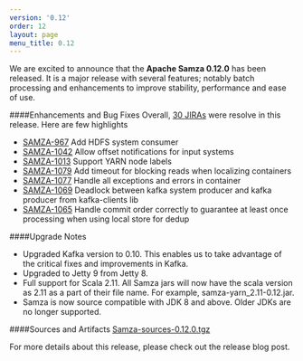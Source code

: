 ```yaml
---
version: '0.12'
order: 12
layout: page
menu_title: 0.12
---
```

<!--
   Licensed to the Apache Software Foundation (ASF) under one or more
   contributor license agreements.  See the NOTICE file distributed with
   this work for additional information regarding copyright ownership.
   The ASF licenses this file to You under the Apache License, Version 2.0
   (the "License"); you may not use this file except in compliance with
   the License.  You may obtain a copy of the License at

       http://www.apache.org/licenses/LICENSE-2.0

   Unless required by applicable law or agreed to in writing, software
   distributed under the License is distributed on an "AS IS" BASIS,
   WITHOUT WARRANTIES OR CONDITIONS OF ANY KIND, either express or implied.
   See the License for the specific language governing permissions and
   limitations under the License.
-->

We are excited to announce that the **Apache Samza 0.12.0** has been released. It is a major release with several features; notably batch processing and enhancements to improve stability, performance and ease of use. 

####Enhancements and Bug Fixes
Overall, [30 JIRAs](https://issues.apache.org/jira/browse/SAMZA-469?jql=project%20%3D%2012314526%20AND%20fixVersion%20%3D%200.12.0%20%20AND%20status%20%3D%20Resolved%20%20ORDER%20BY%20priority%20DESC%2C%20key%20ASC) were resolve in this release. Here are few highlights

- [SAMZA-967](https://issues.apache.org/jira/browse/SAMZA-967) Add HDFS system consumer
- [SAMZA-1042](https://issues.apache.org/jira/browse/SAMZA-1042) Allow offset notifications for input systems
- [SAMZA-1013](https://issues.apache.org/jira/browse/SAMZA-1013) Support YARN node labels 
- [SAMZA-1079](https://issues.apache.org/jira/browse/SAMZA-1079) Add timeout for blocking reads when localizing containers
- [SAMZA-1077](https://issues.apache.org/jira/browse/SAMZA-1077) Handle all exceptions and errors in container
- [SAMZA-1069](https://issues.apache.org/jira/browse/SAMZA-1069) Deadlock between kafka system producer and kafka producer from kafka-clients lib
- [SAMZA-1065](https://issues.apache.org/jira/browse/SAMZA-1065) Handle commit order correctly to guarantee at least once processing when using local store for dedup

####Upgrade Notes
- Upgraded Kafka version to 0.10. This enables us to take advantage of the critical fixes and improvements in Kafka.
- Upgraded to Jetty 9 from Jetty 8.
- Full support for Scala 2.11. All Samza jars will now have the scala version as 2.11 as a part of their file name. For example, samza-yarn_2.11-0.12.jar.
- Samza is now source compatible with JDK 8 and above. Older JDKs are no longer supported.

####Sources and Artifacts
[Samza-sources-0.12.0.tgz](http://www.apache.org/dyn/closer.cgi/samza/0.12.0)

For more details about this release, please check out the release blog post.